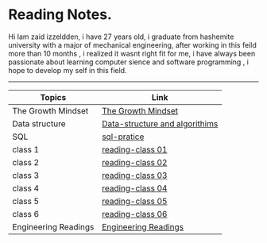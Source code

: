 # Reading Notes.

Hi Iam zaid izzeldden, i have 27 years old, i graduate from hashemite university with a major of mechanical engineering, after working in this feild more than 10 months , i realized it wasnt right fit for me, i have always been passionate about learning computer sience and software programming , i hope to develop my self in this field. 

---


| Topics                                        |                             Link                               |
| --------------------------------------------- |--------------------------------------------------------------- |
|The Growth Mindset                             |  [The Growth Mindset](grouthMind.md)                           |
|Data structure                                 |  [Data-structure and algorithims](data-tructure-algorithims.md)|
|SQL                                            |  [sql-pratice](sql-practicing.md)                              |
|class 1                                        |  [reading-class 01](reading-class01.md)                        |
|class 2                                        |  [reading-class 02](reading-class02.md)                        |
|class 3                                        |  [reading-class 03](reading-class03.md)                        |
|class 4                                        |  [reading-class 04](reading-class04.md)                        |
|class 5                                        |  [reading-class 05](reading-class05.md)                        |
|class 6                                        |  [reading-class 06](reading-class06.md)                        |
|Engineering Readings                           |  [Engineering Readings](engineering-reading.md)                |


